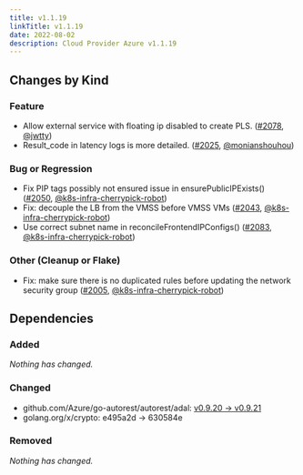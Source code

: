 ```yaml
---
title: v1.1.19
linkTitle: v1.1.19
date: 2022-08-02
description: Cloud Provider Azure v1.1.19
---
```



## Changes by Kind

### Feature

- Allow external service with floating ip disabled to create PLS. ([#2078](https://github.com/kubernetes-sigs/cloud-provider-azure/pull/2078), [@jwtty](https://github.com/jwtty))
- Result_code in latency logs is more detailed. ([#2025](https://github.com/kubernetes-sigs/cloud-provider-azure/pull/2025), [@monianshouhou](https://github.com/monianshouhou))

### Bug or Regression

- Fix PIP tags possibly not ensured issue in ensurePublicIPExists() ([#2050](https://github.com/kubernetes-sigs/cloud-provider-azure/pull/2050), [@k8s-infra-cherrypick-robot](https://github.com/k8s-infra-cherrypick-robot))
- Fix: decouple the LB from the VMSS before VMSS VMs ([#2043](https://github.com/kubernetes-sigs/cloud-provider-azure/pull/2043), [@k8s-infra-cherrypick-robot](https://github.com/k8s-infra-cherrypick-robot))
- Use correct subnet name in reconcileFrontendIPConfigs() ([#2083](https://github.com/kubernetes-sigs/cloud-provider-azure/pull/2083), [@k8s-infra-cherrypick-robot](https://github.com/k8s-infra-cherrypick-robot))

### Other (Cleanup or Flake)

- Fix: make sure there is no duplicated rules before updating the network security group ([#2005](https://github.com/kubernetes-sigs/cloud-provider-azure/pull/2005), [@k8s-infra-cherrypick-robot](https://github.com/k8s-infra-cherrypick-robot))

## Dependencies

### Added
_Nothing has changed._

### Changed
- github.com/Azure/go-autorest/autorest/adal: [v0.9.20 → v0.9.21](https://github.com/Azure/go-autorest/autorest/adal/compare/v0.9.20...v0.9.21)
- golang.org/x/crypto: e495a2d → 630584e

### Removed
_Nothing has changed._
